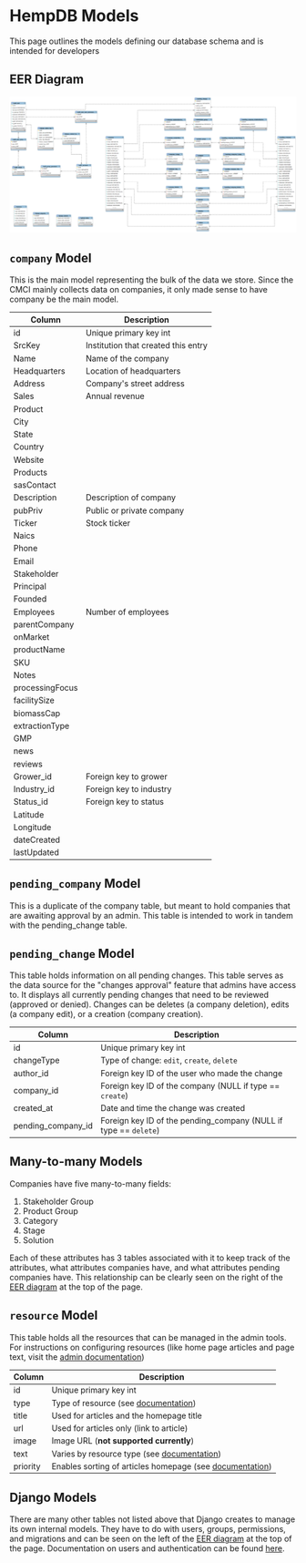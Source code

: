 # HempDB Models

This page outlines the models defining our database schema and is intended for developers

## EER Diagram
![EER Diagram](images/eer_diagram.png)

## `company` Model

This is the main model representing the bulk of the data we store. Since the CMCI mainly collects data on companies, it only made sense to have company be the main model. 

| Column          | Description                           |
|-----------------|---------------------------------------|
| id              | Unique primary key int                |
| SrcKey          | Institution that created this entry   |
| Name            | Name of the company                   |
| Headquarters    | Location of headquarters              |
| Address         | Company's street address              |
| Sales           | Annual revenue                        |
| Product         |                                       |
| City            |                                       |
| State           |                                       |
| Country         |                                       |
| Website         |                                       |
| Products        |                                       |
| sasContact      |                                       |
| Description     | Description of company                |
| pubPriv         | Public or private company             |
| Ticker          | Stock ticker                          |
| Naics           |                                       |
| Phone           |                                       |
| Email           |                                       |
| Stakeholder     |                                       |
| Principal       |                                       |
| Founded         |                                       |
| Employees       | Number of employees                   |
| parentCompany   |                                       |
| onMarket        |                                       |
| productName     |                                       |
| SKU             |                                       |
| Notes           |                                       |
| processingFocus |                                       |
| facilitySize    |                                       |
| biomassCap      |                                       |
| extractionType  |                                       |
| GMP             |                                       |
| news            |                                       |
| reviews         |                                       |
| Grower_id       | Foreign key to grower                 |
| Industry_id     | Foreign key to industry               |
| Status_id       | Foreign key to status                 |
| Latitude        |                                       |
| Longitude       |                                       |
| dateCreated     |                                       |
| lastUpdated     |                                       |

## `pending_company` Model

This is a duplicate of the company table, but meant to hold companies that are awaiting approval by an admin. This table is intended to work in tandem with the pending_change table.

## `pending_change` Model

This table holds information on all pending changes. This table serves as the data source for the "changes approval" feature that admins have access to. It displays all currently pending changes that need to be reviewed (approved or denied). Changes can be deletes (a company deletion), edits (a company edit), or a creation (company creation). 

| Column     	     | Description                                                      |
|--------------------|------------------------------------------------------------------|
| id                 | Unique primary key int                                           |
| changeType 	     | Type of change: `edit`, `create`, `delete`                       |
| author_id  	     | Foreign key ID of the user who made the change 	                |
| company_id  	     | Foreign key ID of the company (NULL if type == `create`)         |
| created_at  	     | Date and time the change was created                             |
| pending_company_id | Foreign key ID of the pending_company (NULL if type == `delete`) |

## Many-to-many Models

Companies have five many-to-many fields:
1. Stakeholder Group
2. Product Group
3. Category
4. Stage
5. Solution

Each of these attributes has 3 tables associated with it to keep track of the attributes, what attributes companies have, and what attributes pending companies have. This relationship can be clearly seen on the right of the [EER diagram](#eer-diagram) at the top of the page.

## `resource` Model

This table holds all the resources that can be managed in the admin tools. For instructions on configuring resources (like home page articles and page text, visit the [admin documentation](ADMIN.md/#resources))

| Column   | Description                                                                               |
|----------|-------------------------------------------------------------------------------------------|
| id       | Unique primary key int                                                                    |
| type     | Type of resource (see [documentation](ADMIN.md/#resource-fields))                         |
| title    | Used for articles and the homepage title                                                  |
| url      | Used for articles only (link to article)                                                  |
| image    | Image URL (**not supported currently**)                                                   |
| text     | Varies by resource type (see [documentation](ADMIN.md/#resource-fields))                  |
| priority | Enables sorting of articles homepage (see [documentation](ADMIN.md/#resource-fields))     |

## Django Models

There are many other tables not listed above that Django creates to manage its own internal models. They have to do with users, groups, permissions, and migrations and can be seen on the left of the [EER diagram](#eer-diagram) at the top of the page. Documentation on users and authentication can be found [here](https://docs.djangoproject.com/en/5.2/topics/auth/default/).
